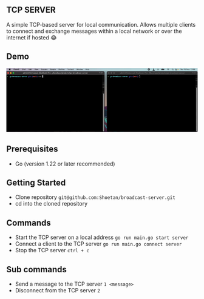 ## TCP SERVER
A simple TCP-based server for local communication. Allows multiple clients to connect and exchange messages within a local network or over the internet if hosted 😂

## Demo
![A simple demo showing the operations of the TCP server](./resources/SimpleDemo.gif)

## Prerequisites
* Go (version 1.22 or later recommended)

## Getting Started
* Clone repository `git@github.com:Shoetan/broadcast-server.git`
* cd into the cloned repository

## Commands

* Start the TCP server on a local address `go run main.go start server`
* Connect a client to the TCP server `go run main.go connect server`
* Stop the TCP server `ctrl + c`

## Sub commands

* Send a message to the TCP server `1 <message>`
* Disconnect from the TCP server `2`


  
